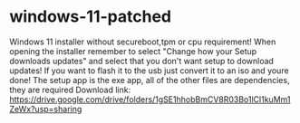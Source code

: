 # windows-11-patched
Windows 11 installer without secureboot,tpm or cpu requirement!
When opening the installer remember to select "Change how your Setup downloads updates" and select that you don't want setup to download updates!
If you want to flash it to the usb just convert it to an iso and youre done!
The setup app is the exe app, all of the other files are dependencies, they are required
Download link: https://drive.google.com/drive/folders/1gSE1hhobBmCV8R03Bo1lCl1kuMm1ZeWx?usp=sharing
